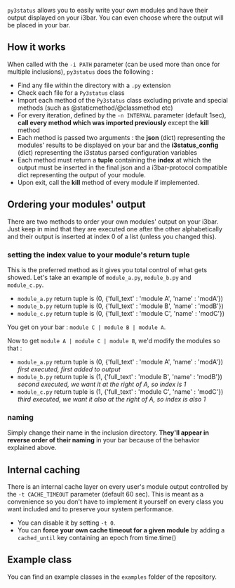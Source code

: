 `py3status` allows you to easily write your own modules and have their output displayed on your i3bar. You can even choose where the output will be placed in your bar.

## How it works
When called with the `-i PATH` parameter (can be used more than once for multiple inclusions), `py3status` does the following :
* Find any file within the directory with a `.py` extension
* Check each file for a `Py3status` class
* Import each method of the `Py3status` class excluding private and special methods (such as @staticmethod/@classmethod etc)
* For every iteration, defined by the `-n INTERVAL` parameter (default 1sec), **call every method which was imported previously** except the **kill** method
* Each method is passed two arguments : the **json** (dict) representing the modules' results to be displayed on your bar and the **i3status_config** (dict) representing the i3status parsed configuration variables
* Each method must return a **tuple** containing the **index** at which the output must be inserted in the final json and a i3bar-protocol compatible dict representing the output of your module.
* Upon exit, call the **kill** method of every module if implemented.

## Ordering your modules' output
There are two methods to order your own modules' output on your i3bar. Just keep in mind that they are executed one after the other alphabetically and their output is inserted at index 0 of a list (unless you changed this).
### setting the index value to your module's return tuple
This is the preferred method as it gives you total control of what gets showed. Let's take an example of `module_a.py`, `module_b.py` and `module_c.py`.
* `module_a.py` return tuple is (0, {'full_text' : 'module A', 'name' : 'modA'})
* `module_b.py` return tuple is (0, {'full_text' : 'module B', 'name' : 'modB'})
* `module_c.py` return tuple is (0, {'full_text' : 'module C', 'name' : 'modC'})

You get on your bar : `module C | module B | module A`.

Now to get `module A | module C | module B`, we'd modify the modules so that :
* `module_a.py` return tuple is (0, {'full_text' : 'module A', 'name' : 'modA'}) _first executed, first added to output_
* `module_b.py` return tuple is (1, {'full_text' : 'module B', 'name' : 'modB'}) _second executed, we want it at the right of A, so index is 1_
* `module_c.py` return tuple is (1, {'full_text' : 'module C', 'name' : 'modC'}) _third executed, we want it also at the right of A, so index is also 1_

### naming
Simply change their name in the inclusion directory. **They'll appear in reverse order of their naming** in your bar because of the behavior explained above.

## Internal caching
There is an internal cache layer on every user's module output controlled by the `-t CACHE_TIMEOUT` parameter (default 60 sec). This is meant as a convenience so you don't have to implement it yourself on every class you want included and to preserve your system performance.
* You can disable it by setting `-t 0`.
* You can **force your own cache timeout for a given module** by adding a `cached_until` key containing an epoch from time.time()

## Example class
You can find an example classes in the `examples` folder of the repository.
